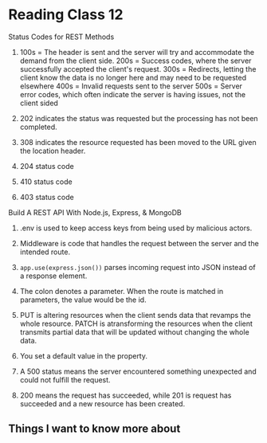 # Reading Class 12

Status Codes for REST Methods

1) 100s = The header is sent and the server will try and accommodate the demand from the client side.
200s = Success codes, where the server successfully accepted the client's request.
300s = Redirects, letting the client know the data is no longer here and may need to be requested elsewhere
400s = Invalid requests sent to the server 
500s = Server error codes, which often indicate the server is having issues, not the client sided

2) 202 indicates the status was requested but the processing has not been completed.

3) 308 indicates the resource requested has been moved to the URL given the location header.

4) 204 status code

5) 410 status code

6) 403 status code

Build A REST API With Node.js, Express, & MongoDB

1) .env is used to keep access keys from being used by malicious actors.

2) Middleware is code that handles the request between the server and the intended route.

3) `app.use(express.json())` parses incoming request into JSON instead of a response element.

4) The colon denotes a parameter. When the route is matched in parameters, the value would be the id.

5) PUT is altering resources when the client sends data that revamps the whole resource. PATCH is atransforming the resources when the client transmits partial data that will be updated without changing the whole data.

6) You set a default value in the property.

7) A 500 status means the server encountered something unexpected and could not fulfill the request.

8) 200 means the request has succeeded, while 201 is request has succeeded and a new resource has been created. 

## Things I want to know more about